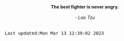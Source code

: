 
<div align="center"><b><span>The best fighter is never angry.</span></b><br><br><i> - Lao Tzu</i></div>
<br><br><kbd>Last updated:Mon Mar 13 12:39:02 2023</kbd>